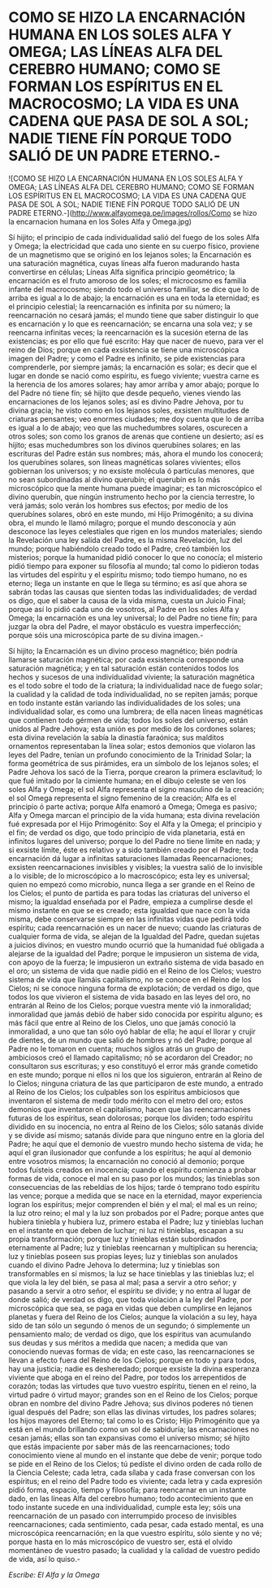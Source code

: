 # COMO SE HIZO LA ENCARNACIÓN HUMANA EN LOS SOLES ALFA Y OMEGA; LAS LÍNEAS ALFA DEL CEREBRO HUMANO; COMO SE FORMAN LOS ESPÍRITUS EN EL MACROCOSMO; LA VIDA ES UNA CADENA QUE PASA DE SOL A SOL; NADIE TIENE FÍN PORQUE TODO SALIÓ DE UN PADRE ETERNO.-

![COMO SE HIZO LA ENCARNACIÓN HUMANA EN LOS SOLES ALFA Y OMEGA; LAS LÍNEAS ALFA DEL CEREBRO HUMANO; COMO SE FORMAN LOS ESPÍRITUS EN EL MACROCOSMO; LA VIDA ES UNA CADENA QUE PASA DE SOL A SOL; NADIE TIENE FÍN PORQUE TODO SALIÓ DE UN PADRE ETERNO.-](http://www.alfayomega.pe/images/rollos/Como se hizo la encarnacion humana en los Soles Alfa y Omega.jpg)

Sí hijito; el principio de cada individualidad salió del fuego de los soles Alfa y Omega; la electricidad que cada uno siente en su cuerpo físico, proviene de un magnetismo que se originó en los lejanos soles; la Encarnación es una saturación magnética, cuyas líneas alfa fueron madurando hasta convertirse en células; Líneas Alfa significa principio geométrico; la encarnación es el fruto amoroso de los soles; el microcosmo es familia infante del macrocosmo; siendo todo el universo familiar, se dice que lo de arriba es igual a lo de abajo; la encarnación es una en toda la eternidad; es el principio celestial; la reencarnación es infinita por su número; la reencarnación no cesará jamás; el mundo tiene que saber distinguir lo que es encarnación y lo que es reencarnación; se encarna una sola vez; y se reencarna infinitas veces; la reencarnación es la sucesión eterna de las existencias; es por ello que fué escrito: Hay que nacer de nuevo, para ver el reino de Dios; porque en cada exsistencia se tiene una microscópica imagen del Padre; y como el Padre es infinito, se pide existencias para comprenderle, por siempre jamás; la encarnación es solar; es decir que el lugar en donde se nació como espíritu, es fuego viviente; vuestra carne es la herencia de los amores solares; hay amor arriba y amor abajo; porque lo del Padre nó tiene fín; sé hijito que desde pequeño, vienes viendo las encarnaciones de los lejanos soles; así es divino Padre Jehova, por tu divina gracia; he visto como en los lejanos soles, exsisten multitudes de criaturas pensantes; veo enormes ciudades; me doy cuenta que lo de arriba es igual a lo de abajo; veo que las muchedumbres solares, oscurecen a otros soles; son como los granos de arenas que contiene un desierto; así es hijito; esas muchedumbres son los divinos querubínes solares; en las escrituras del Padre están sus nombres; más, ahora el mundo los conocerá; los querubínes solares, son líneas magnéticas solares vivientes; ellos gobiernan los universos; y no exsiste molécula ó partículas menores, que no sean subordinadas al divino querubín; el querubín es lo más microscópico que la mente humana puede imaginar; es tan microscópico el divino querubín, que ningún instrumento hecho por la ciencia terrestre, lo verá jamás; solo verán los hombres sus efectos; por medio de los querubínes solares, obró en este mundo, mi Hijo Primogénito; a su divina obra, el mundo le llamó milagro; porque el mundo desconocía y aún desconoce las leyes celestiales que rigen en los mundos materiales; siendo la Revelación una ley salida del Padre, es la misma Revelación, luz del mundo; porque habiéndolo creado todo el Padre, creó también los misterios; porque la humanidad pidió conocer lo que no conocía; el misterio pidió tiempo para exponer su filosofía al mundo; tal como lo pidieron todas las virtudes del espíritu y el espíritu mismo; todo tiempo humano, no es eterno; llega un instante en que le llega su término; es así que ahora se sabrán todas las causas que sienten todas las individualidades; de verdad os digo, que el saber la causa de la vida misma, cuesta un Juicio Final; porque así lo pidió cada uno de vosotros, al Padre en los soles Alfa y Omega; la encarnación es una ley universal; lo del Padre no tiene fín; para juzgar la obra del Padre, el mayor obstáculo es vuestra imperfección; porque sóis una microscópica parte de su divina imagen.-

Sí hijito; la Encarnación es un divino proceso magnético; bién podría llamarse saturación magnética; por cada exsistencia corresponde una saturación magnética; y en tal saturación están contenidos todos los hechos y sucesos de una individualidad viviente; la saturación magnética es el todo sobre el todo de la criatura; la individualidad nace de fuego solar; la cualidad y la calidad de toda individualidad, no se repiten jamás; porque en todo instante están variando las individualidades de los soles; una individualidad solar, es como una lumbrera; de ella nacen líneas magnéticas que contienen todo gérmen de vida; todos los soles del universo, están unidos al Padre Jehova; esta unión es por medio de los cordones solares; esta divina revelación la sabía la dinastía faraónica; sus malditos ornamentos representaban la línea solar; estos demonios que violaron las leyes del Padre, tenían un profundo conocimiento de la Trinidad Solar; la forma geométrica de sus pirámides, era un símbolo de los lejanos soles; el Padre Jehova los sacó de la Tierra, porque crearon la primera esclavitud; lo que fué imitado por la cimiente humana; en el dibujo celeste se ven los soles Alfa y Omega; el sol Alfa representa el signo masculino de la creación; el sol Omega representa el signo femenino de la creación; Alfa es el principio ó parte activa; porque Alfa enamoró a Omega; Omega es pasivo; Alfa y Omega marcan el principio de la vida humana; esta divina revelación fué expresada por el Hijo Primogénito: Soy el Alfa y la Omega; el principio y el fin; de verdad os digo, que todo principio de vida planetaria, está en infinitos lugares del universo; porque lo del Padre no tiene límite en nada; y si exsiste límite, éste es relativo y a sido también creado por el Padre; toda encarnación dá lugar a infinitas saturaciones llamadas Reencarnaciones; exsisten reencarnaciones invisibles y visibles; la vuestra salió de lo invisible a lo visible; de lo microscópico a lo macroscópico; esta ley es universal; quien no empezó como microbio, nunca llega a ser grande en el Reino de los Cielos; el punto de partida es para todas las criaturas del universo el mismo; la igualdad enseñada por el Padre, empieza a cumplirse desde el mismo instante en que se es creado; esta igualdad que nace con la vida misma, debe conservarse siempre en las infinitas vidas que pedirá todo espíritu; cada reencarnación es un nacer de nuevo; cuando las criaturas de cualquier forma de vida, se alejan de la Igualdad del Padre, quedan sujetas a juicios divinos; en vuestro mundo ocurrió que la humanidad fué obligada a alejarse de la igualdad del Padre; porque le impusieron un sistema de vida, con apoyo de la fuerza; le impusieron un extraño sistema de vida basado en el oro; un sistema de vida que nadie pidió en el Reino de los Cielos; vuestro sistema de vida que llamáis capitalismo, no se conoce en el Reino de los Cielos; ni se conoce ninguna forma de explotación; de verdad os digo, que todos los que vivieron el sistema de vida basado en las leyes del oro, no entrarán al Reino de los Cielos; porque vuestra mente vió la inmoralidad; inmoralidad que jamás debió de haber sido conocida por espíritu alguno; es más fácil que entre al Reino de los Cielos, uno que jamás conoció la inmoralidad, a uno que tan sólo oyó hablar de ella; he aquí el llorar y crujir de dientes, de un mundo que salió de hombres y nó del Padre; porque al Padre no le tomaron en cuenta; muchos siglos atrás un grupo de ambiciosos creó el llamado capitalismo; nó se acordaron del Creador; no consultaron sus escrituras; y eso constituyó el error más grande cometido en este mundo; porque ni ellos ni los que los siguieron, entrarán al Reino de lo Cielos; ninguna criatura de las que participaron de este mundo, a entrado al Reino de los Cielos; los culpables son los espíritus ambiciosos que inventaron el sistema de medir todo mérito con el metro del oro; estos demonios que inventaron el capitalismo, hacen que las reencarnaciones futuras de los espíritus, sean dolorosas; porque los dividen; todo espíritu dividido en su inocencia, no entra al Reino de los Cielos; sólo satanás divide y se divide así mismo; satanás divide para que ninguno entre en la gloria del Padre; he aquí que el demonio de vuestro mundo hecho sistema de vida; he aquí el gran ilusionador que confunde a los espíritus; he aquí al demonio entre vosotros mismos; la encarnación no conoció al demonio; porque todos fuísteis creados en inocencia; cuando el espíritu comienza a probar formas de vida, conoce el mal en su paso por los mundos; las tinieblas son consecuencias de las rebeldías de los hijos; tarde ó temprano todo espíritu las vence; porque a medida que se nace en la eternidad, mayor experiencia logran los espíritus; mejor comprenden el bién y el mal; el mal es un reino; la luz otro reino; el mal y la luz son probados por el Padre; porque antes que hubiera tiniebla y hubiera luz, primero estaba el Padre; luz y tinieblas luchan en el instante en que deben de luchar; ni luz ni tinieblas, escapan a su propia transformación; porque luz y tinieblas están subordinados eternamente al Padre; luz y tinieblas reencarnan y multiplican su herencia; luz y tinieblas poseen sus propias leyes; luz y tinieblas son anulados cuando el divino Padre Jehova lo determina; luz y tinieblas son transformables en sí mismos; la luz se hace tinieblas y las tinieblas luz; el que viola la ley del bién, se pasa al mal; pasa a servir a otro señor; y pasando a servir a otro señor, el espíritu se divide; y no entra al lugar de donde salió; de verdad os digo, que toda violación a la ley del Padre, por microscópica que sea, se paga en vidas que deben cumplirse en lejanos planetas y fuera del Reino de los Cielos; aunque la violación a su ley, haya sido de tan sólo un segundo ó menos de un segundo; ó simplemente un pensamiento malo; de verdad os digo, que los espíritus van acumulando sus deudas y sus méritos a medida que nacen; a medida que van conociendo nuevas formas de vida; en este caso, las reencarnaciones se llevan a efecto fuera del Reino de los Cielos; porque en todo y para todos, hay una justicia; nadie es desheredado; porque exsiste la divina esperanza viviente que aboga en el reino del Padre, por todos los arrepentidos de corazón; todas las virtudes que tuvo vuestro espíritu, tienen en el reino, la virtud padre ó virtud mayor; grandes son en el Reino de los Cielos; porque obran en nombre del divino Padre Jehova; sus divinos poderes nó tienen igual después del Padre; son ellas las divinas virtudes, los padres solares; los hijos mayores del Eterno; tal como lo es Cristo; Hijo Primogénito que ya está en el mundo brillando como un sol de sabiduría; las encarnaciones no cesan jamás; ellas son tan expansivas como el universo mismo; sé hijito que estás impaciente por saber más de las reencarnaciones; todo conocimiento viene al mundo en el instante que debe de venir; porque todo se pide en el Reino de los Cielos; tú pedíste el divino orden de cada rollo de la Ciencia Celeste; cada letra, cada sílaba y cada frase conversan con los espíritus; en el reino del Padre todo es viviente; cada letra y cada expresión pidió forma, espacio, tiempo y filosofía; para reencarnar en un instante dado, en las líneas Alfa del cerebro humano; todo acontecimiento que en todo instante sucede en una individualidad, cumple esta ley; sóis una reencarnación de un pasado con interrumpido proceso de invisibles reencarnaciones; cada sentimiento, cada pesar, cada estado mental, es una microscópica reencarnación; en la que vuestro espíritu, sólo siente y no vé; porque hasta en lo más microscópico de vuestro ser, está el olvido momentáneo de vuestro pasado; la cualidad y la calidad de vuestro pedido de vida, así lo quiso.-

*Escribe: El Alfa y la Omega*
